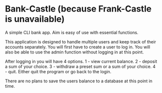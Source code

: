 # Bank-Castle (because Frank-Castle is unavailable)
A simple CLI bank app. Aim is easy of use with essential functions.

This application is designed to handle multiple users and keep track of their accounts separately.
You will first have to create a user to log in.
You will also be able to use the admin function without logging in at this point.

After logging in you will have 4 options.
1 - view current balance.
2 - deposit a sum of your choice.
3 - withdraw a preset sum or a sum of your choice.
4 - quit. Either quit the program or go back to the login.

There are no plans to save the users balance to a database at this point in time.

